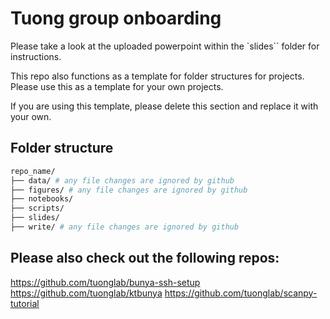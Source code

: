 # Tuong group onboarding

Please take a look at the uploaded powerpoint within the `slides`` folder for instructions.

This repo also functions as a template for folder structures for projects. Please use this as a template for your own projects.

If you are using this template, please delete this section and replace it with your own.

## Folder structure

```bash
repo_name/
├── data/ # any file changes are ignored by github
├── figures/ # any file changes are ignored by github
├── notebooks/
├── scripts/
├── slides/
├── write/ # any file changes are ignored by github
```

## Please also check out the following repos:

https://github.com/tuonglab/bunya-ssh-setup
https://github.com/tuonglab/ktbunya
https://github.com/tuonglab/scanpy-tutorial
